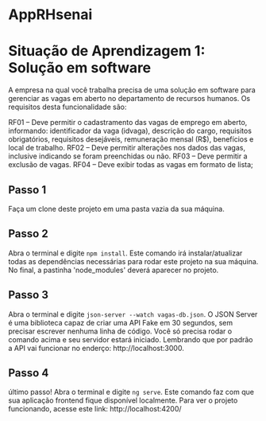 # AppRHsenai
# Situação de Aprendizagem 1: Solução em software

A empresa na qual você trabalha precisa de uma solução em software para gerenciar as vagas em aberto no departamento de recursos humanos. Os requisitos desta funcionalidade são:

RF01 – Deve permitir o cadastramento das vagas de emprego em aberto, informando: identificador da vaga (idvaga), descrição do cargo, requisitos obrigatórios, requisitos desejáveis, remuneração mensal (R$), benefícios e local de trabalho.
RF02 – Deve permitir alterações nos dados das vagas, inclusive indicando se foram preenchidas ou não.
RF03 – Deve permitir a exclusão de vagas.
RF04 – Deve exibir todas as vagas em formato de lista;

## Passo 1

Faça um clone deste projeto em uma pasta vazia da sua máquina.

## Passo 2

Abra o terminal e digite `npm install`. Este comando irá instalar/atualizar todas as dependências necessárias para rodar este projeto na sua máquina. No final, a pastinha 'node_modules' deverá aparecer no projeto.

## Passo 3

Abra o terminal e digite `json-server --watch vagas-db.json`. O JSON Server é uma biblioteca capaz de criar uma API Fake em 30 segundos, sem precisar escrever nenhuma linha de código. Você só precisa rodar o comando acima e seu servidor estará iniciado. Lembrando que por padrão a API vai funcionar no enderço: http://localhost:3000.

## Passo 4

último passo! Abra o terminal e digite `ng serve`. Este comando faz com que sua aplicação frontend fique disponível localmente. Para ver o projeto funcionando, acesse este link: http://localhost:4200/


